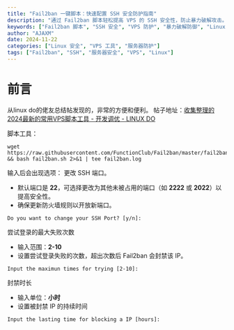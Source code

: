 ```yaml
---
title: "Fail2ban 一键脚本：快速配置 SSH 安全防护指南"
description: "通过 Fail2ban 脚本轻松提高 VPS 的 SSH 安全性，防止暴力破解攻击。详细教程包括更改端口、限制尝试次数及封禁时间配置，让服务器更安全。"
keywords: ["Fail2ban 脚本", "SSH 安全", "VPS 防护", "暴力破解防御", "Linux 安全工具", "Fail2ban 配置"]
author: "AJAXM"
date: 2024-11-22
categories: ["Linux 安全", "VPS 工具", "服务器防护"]
tags: ["Fail2ban", "SSH", "服务器安全", "VPS", "Linux"]
---
```


# 前言
从linux do的佬友总结帖发现的，非常的方便和便利。
帖子地址：[收集整理的2024最新的常用VPS脚本工具 - 开发调优 - LINUX DO](https://linux.do/t/topic/165688)

脚本工具：
```
wget https://raw.githubusercontent.com/FunctionClub/Fail2ban/master/fail2ban.sh && bash fail2ban.sh 2>&1 | tee fail2ban.log
```

输入后会出现选项：
更改 SSH 端口。
- 默认端口是 **22**，可选择更改为其他未被占用的端口（如 **2222** 或 **2022**）以提高安全性。
- 确保更新防火墙规则以开放新端口。
```
Do you want to change your SSH Port? [y/n]: 
```
尝试登录的最大失败次数
- 输入范围：**2-10**
- 设置尝试登录失败的次数，超出次数后 Fail2ban 会封禁该 IP。
```
Input the maximun times for trying [2-10]:  
```
封禁时长
- 输入单位：**小时**
- 设置被封禁 IP 的持续时间
```
Input the lasting time for blocking a IP [hours]:  
```
